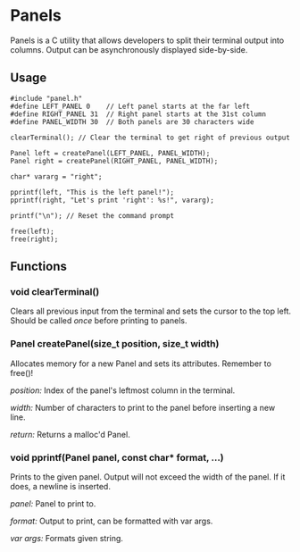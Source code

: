 # Panels

Panels is a C utility that allows developers to split their
terminal output into columns. Output can be asynchronously
displayed side-by-side.

## Usage

    #include "panel.h"
    #define LEFT_PANEL 0	// Left panel starts at the far left
    #define RIGHT_PANEL 31  // Right panel starts at the 31st column
    #define PANEL_WIDTH 30	// Both panels are 30 characters wide

    clearTerminal(); // Clear the terminal to get right of previous output

    Panel left = createPanel(LEFT_PANEL, PANEL_WIDTH);
    Panel right = createPanel(RIGHT_PANEL, PANEL_WIDTH);

    char* vararg = "right";

    pprintf(left, "This is the left panel!");
    pprintf(right, "Let's print 'right': %s!", vararg);

    printf("\n"); // Reset the command prompt

    free(left);
    free(right);

## Functions

### void clearTerminal()

Clears all previous input from the terminal and sets the cursor to the
top left. Should be called <i>once</i> before printing to panels.

### Panel createPanel(size_t position, size_t width)

Allocates memory for a new Panel and sets its attributes. Remember to free()!

<i>position:</i> Index of the panel's leftmost column in the terminal.

<i>width:</i> Number of characters to print to the panel before inserting
a new line.

<i>return:</i> Returns a malloc'd Panel.

### void pprintf(Panel panel, const char* format, ...)

Prints to the given panel. Output will not exceed the
width of the panel. If it does, a newline is inserted.

<i>panel:</i> Panel to print to.

<i>format:</i> Output to print, can be formatted with var args.

<i>var args:</i> Formats given string.
